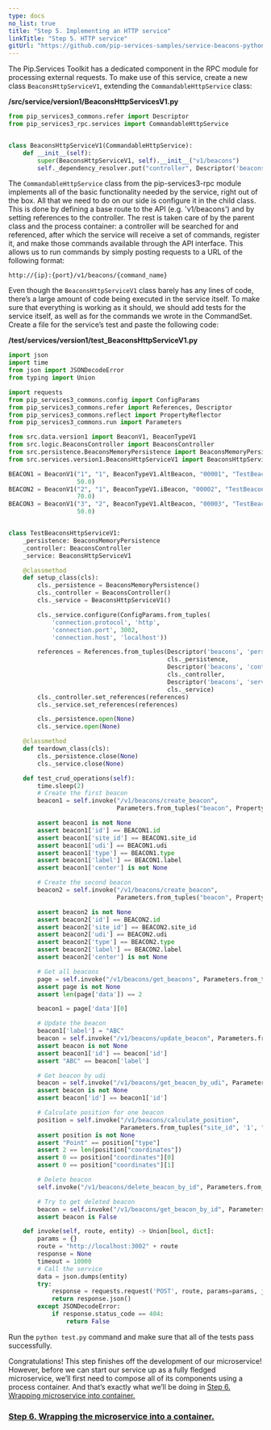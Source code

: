 ```yaml
---
type: docs
no_list: true
title: "Step 5. Implementing an HTTP service"
linkTitle: "Step 5. HTTP service" 
gitUrl: "https://github.com/pip-services-samples/service-beacons-python"
---
```


The Pip.Services Toolkit has a dedicated component in the RPC module for processing external requests. To make use of this service, create a new class `BeaconsHttpServiceV1`, extending the `CommandableHttpService` class:

**/src/service/version1/BeaconsHttpServicesV1.py**

```python
from pip_services3_commons.refer import Descriptor
from pip_services3_rpc.services import CommandableHttpService


class BeaconsHttpServiceV1(CommandableHttpService):
    def __init__(self):
        super(BeaconsHttpServiceV1, self).__init__("v1/beacons")
        self._dependency_resolver.put("controller", Descriptor('beacons', 'controller', '*', '*', '1.0'))
```

The `CommandableHttpService` class from the pip-services3-rpc module implements all of the basic functionality needed by the service, right out of the box. All that we need to do on our side is configure it in the child class. This is done by defining a base route to the API (e.g. 'v1/beacons') and by setting references to the controller. The rest is taken care of by the parent class and the process container: a controller will be searched for and referenced, after which the service will receive a set of commands, register it, and make those commands available through the API interface. This allows us to run commands by simply posting requests to a URL of the following format:

```
http://{ip}:{port}/v1/beacons/{command_name}
```

Even though the `BeaconsHttpServiceV1` class barely has any lines of code, there’s a large amount of code being executed in the service itself. To make sure that everything is working as it should, we should add tests for the service itself, as well as for the commands we wrote in the CommandSet. Create a file for the service’s test and paste the following code:

**/test/services/version1/test_BeaconsHttpServiceV1.py**

```python
import json
import time
from json import JSONDecodeError
from typing import Union

import requests
from pip_services3_commons.config import ConfigParams
from pip_services3_commons.refer import References, Descriptor
from pip_services3_commons.reflect import PropertyReflector
from pip_services3_commons.run import Parameters

from src.data.version1 import BeaconV1, BeaconTypeV1
from src.logic.BeaconsController import BeaconsController
from src.persistence.BeaconsMemoryPersistence import BeaconsMemoryPersistence
from src.services.version1.BeaconsHttpServiceV1 import BeaconsHttpServiceV1

BEACON1 = BeaconV1("1", "1", BeaconTypeV1.AltBeacon, "00001", "TestBeacon1", {"type": 'Point', "coordinates": [0, 0]},
                   50.0)
BEACON2 = BeaconV1("2", "1", BeaconTypeV1.iBeacon, "00002", "TestBeacon2", {"type": 'Point', "coordinates": [2, 2]},
                   70.0)
BEACON3 = BeaconV1("3", "2", BeaconTypeV1.AltBeacon, "00003", "TestBeacon3", {"type": 'Point', "coordinates": [10, 10]},
                   50.0)


class TestBeaconsHttpServiceV1:
    _persistence: BeaconsMemoryPersistence
    _controller: BeaconsController
    _service: BeaconsHttpServiceV1

    @classmethod
    def setup_class(cls):
        cls._persistence = BeaconsMemoryPersistence()
        cls._controller = BeaconsController()
        cls._service = BeaconsHttpServiceV1()

        cls._service.configure(ConfigParams.from_tuples(
            'connection.protocol', 'http',
            'connection.port', 3002,
            'connection.host', 'localhost'))

        references = References.from_tuples(Descriptor('beacons', 'persistence', 'memory', 'default', '1.0'),
                                            cls._persistence,
                                            Descriptor('beacons', 'controller', 'default', 'default', '1.0'),
                                            cls._controller,
                                            Descriptor('beacons', 'service', 'http', 'default', '1.0'),
                                            cls._service)
        cls._controller.set_references(references)
        cls._service.set_references(references)

        cls._persistence.open(None)
        cls._service.open(None)

    @classmethod
    def teardown_class(cls):
        cls._persistence.close(None)
        cls._service.close(None)

    def test_crud_operations(self):
        time.sleep(2)
        # Create the first beacon
        beacon1 = self.invoke("/v1/beacons/create_beacon",
                              Parameters.from_tuples("beacon", PropertyReflector.get_properties(BEACON1)))

        assert beacon1 is not None
        assert beacon1['id'] == BEACON1.id
        assert beacon1['site_id'] == BEACON1.site_id
        assert beacon1['udi'] == BEACON1.udi
        assert beacon1['type'] == BEACON1.type
        assert beacon1['label'] == BEACON1.label
        assert beacon1['center'] is not None

        # Create the second beacon
        beacon2 = self.invoke("/v1/beacons/create_beacon",
                              Parameters.from_tuples("beacon", PropertyReflector.get_properties(BEACON2)))

        assert beacon2 is not None
        assert beacon2['id'] == BEACON2.id
        assert beacon2['site_id'] == BEACON2.site_id
        assert beacon2['udi'] == BEACON2.udi
        assert beacon2['type'] == BEACON2.type
        assert beacon2['label'] == BEACON2.label
        assert beacon2['center'] is not None

        # Get all beacons
        page = self.invoke("/v1/beacons/get_beacons", Parameters.from_tuples("beacons"))
        assert page is not None
        assert len(page['data']) == 2

        beacon1 = page['data'][0]

        # Update the beacon
        beacon1['label'] = "ABC"
        beacon = self.invoke("/v1/beacons/update_beacon", Parameters.from_tuples("beacon", beacon1))
        assert beacon is not None
        assert beacon1['id'] == beacon['id']
        assert "ABC" == beacon['label']

        # Get beacon by udi
        beacon = self.invoke("/v1/beacons/get_beacon_by_udi", Parameters.from_tuples("udi", beacon1['udi']))
        assert beacon is not None
        assert beacon['id'] == beacon1['id']

        # Calculate position for one beacon
        position = self.invoke("/v1/beacons/calculate_position",
                               Parameters.from_tuples("site_id", '1', "udis", ['00001']))
        assert position is not None
        assert "Point" == position["type"]
        assert 2 == len(position["coordinates"])
        assert 0 == position["coordinates"][0]
        assert 0 == position["coordinates"][1]

        # Delete beacon
        self.invoke("/v1/beacons/delete_beacon_by_id", Parameters.from_tuples("id", beacon1['id']))

        # Try to get deleted beacon
        beacon = self.invoke("/v1/beacons/get_beacon_by_id", Parameters.from_tuples("id", beacon1['id']))
        assert beacon is False

    def invoke(self, route, entity) -> Union[bool, dict]:
        params = {}
        route = "http://localhost:3002" + route
        response = None
        timeout = 10000
        # Call the service
        data = json.dumps(entity)
        try:
            response = requests.request('POST', route, params=params, json=data, timeout=timeout)
            return response.json()
        except JSONDecodeError:
            if response.status_code == 404:
                return False

```

Run the `python test.py` command and make sure that all of the tests pass successfully.

Congratulations! This step finishes off the development of our microservice! However, before we can start our service up as a fully fledged microservice, we’ll first need to compose all of its components using a process container. And that’s exactly what we’ll be doing in [Step 6. Wrapping microservice into container.](../step6)


<span class="hide-title-link">

### [Step 6. Wrapping the microservice into a container.](../step6)

</span>
